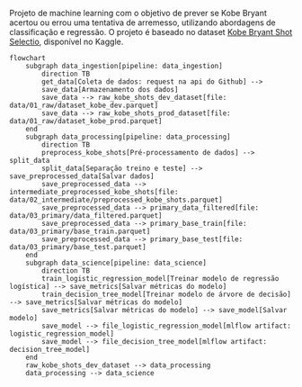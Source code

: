 Projeto de machine learning com o objetivo de prever se Kobe Bryant acertou ou errou uma tentativa de arremesso, utilizando abordagens de classificação e regressão. O projeto é baseado no dataset [Kobe Bryant Shot Selectio](https://www.kaggle.com/c/kobe-bryant-shot-selection/overview), disponível no Kaggle.

```mermaid
flowchart
    subgraph data_ingestion[pipeline: data_ingestion]
        direction TB
        get_data[Coleta de dados: request na api do Github] -->
        save_data[Armazenamento dos dados]
        save_data --> raw_kobe_shots_dev_dataset[file: data/01_raw/dataset_kobe_dev.parquet]
        save_data --> raw_kobe_shots_prod_dataset[file: data/01_raw/dataset_kobe_prod.parquet]
    end
    subgraph data_processing[pipeline: data_processing]
        direction TB
        preprocess_kobe_shots[Pré-processamento de dados] --> split_data
        split_data[Separação treino e teste] --> save_preprocessed_data[Salvar dados]
        save_preprocessed_data --> intermediate_preprocessed_kobe_shots[file: data/02_intermediate/preprocessed_kobe_shots.parquet]
        save_preprocessed_data --> primary_data_filtered[file: data/03_primary/data_filtered.parquet]
        save_preprocessed_data --> primary_base_train[file: data/03_primary/base_train.parquet]
        save_preprocessed_data --> primary_base_test[file: data/03_primary/base_test.parquet]
    end
    subgraph data_science[pipeline: data_science]
        direction TB
        train_logistic_regression_model[Treinar modelo de regressão logística] --> save_metrics[Salvar métricas do modelo]
        train_decision_tree_model[Treinar modelo de árvore de decisão] --> save_metrics[Salvar métricas do modelo]
        save_metrics[Salvar métricas do modelo] --> save_model[Salvar modelo]
        save_model --> file_logistic_regression_model[mlflow artifact: logistic_regression_model]
        save_model --> file_decision_tree_model[mlflow artifact: decision_tree_model]
    end
    raw_kobe_shots_dev_dataset --> data_processing
    data_processing --> data_science
```
